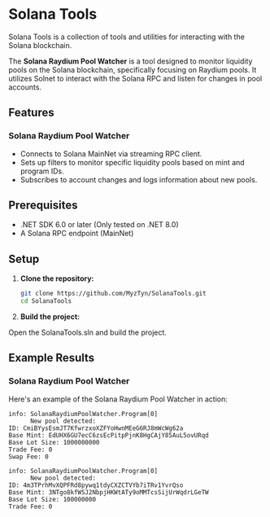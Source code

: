 ﻿# Solana Tools

Solana Tools is a collection of tools and utilities for interacting with the Solana blockchain.

The **Solana Raydium Pool Watcher** is a tool designed to monitor liquidity pools on the Solana blockchain, specifically focusing on Raydium pools. It utilizes Solnet to interact with the Solana RPC and listen for changes in pool accounts.

## Features
### Solana Raydium Pool Watcher
- Connects to Solana MainNet via streaming RPC client.
- Sets up filters to monitor specific liquidity pools based on mint and program IDs.
- Subscribes to account changes and logs information about new pools.

## Prerequisites

- .NET SDK 6.0 or later (Only tested on .NET 8.0)
- A Solana RPC endpoint (MainNet)

## Setup

1. **Clone the repository:**

    ```bash
    git clone https://github.com/MyzTyn/SolanaTools.git
    cd SolanaTools
    ```

2. **Build the project:**

Open the SolanaTools.sln and build the project.

## Example Results

### Solana Raydium Pool Watcher

Here's an example of the Solana Raydium Pool Watcher in action:
```
info: SolanaRaydiumPoolWatcher.Program[0]
      New pool detected:
ID: CmiBYysEsmJT7KfwrzxoXZFYoHwnMEeG6RJ8mWcWg62a
Base Mint: EdUHX6GU7ecC6zsEcPitpPjnK8HgCAjY85AuL5ovURqd
Base Lot Size: 1000000000
Trade Fee: 0
Swap Fee: 0

info: SolanaRaydiumPoolWatcher.Program[0]
      New pool detected:
ID: 4m3TPrhMvXQPFRd8pywq1tdyCXZCTVYb7iTRv1YvrQso
Base Mint: 3NTgo8kfWSJ2NbpjHKWtATy9oMMTcsSijUrWqdrLGeTW
Base Lot Size: 100000000
Trade Fee: 0
```
